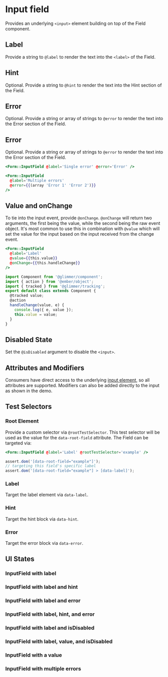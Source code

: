 # Input field

Provides an underlying `<input>` element building on top of the Field component.

## Label

Provide a string to `@label` to render the text into the `<label>` of the Field.

## Hint

Optional. Provide a string to `@hint` to render the text into the Hint section of the Field.

## Error

Optional. Provide a string or array of strings to `@error` to render the text into the Error section of the Field.

## Error

Optional. Provide a string or array of strings to `@error` to render the text into the Error section of the Field.

```hbs
<Form::InputField @label='Single error' @error='Error' />
```

```hbs
<Form::InputField
  @label='Multiple errors'
  @error={{(array 'Error 1' 'Error 2')}}
/>
```

## Value and onChange

To tie into the input event, provide `@onChange`. `@onChange` will return two arguments, the first being the value, while the second being the raw event object. It's most common to use this in combination with `@value` which will set the value for the input based on the input received from the change event.

```hbs
<Form::InputField
  @label='Label'
  @value={{this.value}}
  @onChange={{this.handleChange}}
/>
```

```js
import Component from '@glimmer/component';
import { action } from '@ember/object';
import { tracked } from '@glimmer/tracking';
export default class extends Component {
  @tracked value;
  @action
  handleChange(value, e) {
    console.log({ e, value });
    this.value = value;
  }
}
```

## Disabled State

Set the `@isDisabled` argument to disable the `<input>`.

## Attributes and Modifiers

Consumers have direct access to the underlying [input element](https://developer.mozilla.org/en-US/docs/Web/HTML/Element/input), so all attributes are supported. Modifiers can also be added directly to the input as shown in the demo.

## Test Selectors

### Root Element

Provide a custom selector via `@rootTestSelector`. This test selector will be used as the value for the `data-root-field` attribute. The Field can be targeted via:

```hbs
<Form::InputField @label='Label' @rootTestSelector='example' />
```

```js
assert.dom('[data-root-field="example"]');
// targeting this field's specific label
assert.dom('[data-root-field="example"] > [data-label]');
```

### Label

Target the label element via `data-label`.

### Hint

Target the hint block via `data-hint`.

### Error

Target the error block via `data-error`.

## UI States

### InputField with label

<div class="mb-4 w-64">
  <Form::InputField
    @label="Label"
  />
</div>

### InputField with label and hint

<div class="mb-4 w-64">
  <Form::InputField
    @label="Label"
    @hint="With hint text"
  />
</div>

### InputField with label and error

<div class="mb-4 w-64">
  <Form::InputField
    @label="Label"
    @error="With error text"
  />
</div>

### InputField with label, hint, and error

<div class="mb-4 w-64">
  <Form::InputField
    @label="Label"
    @hint="With hint text"
    @error="With error text"
  />
</div>

### InputField with label and isDisabled

<div class="mb-4 w-64">
  <Form::InputField
    @label="Label"
    @isDisabled={{true}}
  />
</div>

### InputField with label, value, and isDisabled

<div class="mb-4 w-64">
  <Form::InputField
    @label="Label"
    @isDisabled={{true}}
    @value="disabled"
  />
</div>

### InputField with a value

<div class="mb-4 w-64">
<Form::InputField
@label='Label'
@hint='With value'
@value='a value'
/>
</div>

### InputField with multiple errors

<div class="mb-4 w-64">
  <Form::InputField
    @label="Label"
    @error={{(array "With error 1" "With error 2" "With error 3")}}
  />
</div>
